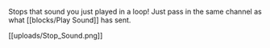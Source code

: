 Stops that sound you just played in a loop! Just pass in the same channel as what [[blocks/Play Sound]] has sent.

[[uploads/Stop_Sound.png]]